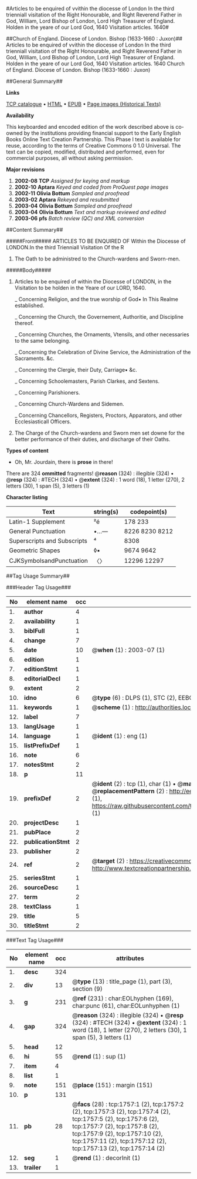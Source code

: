 #Articles to be enquired of vvithin the diocesse of London In the third trienniall visitation of the Right Honourable, and Right Reverend Father in God, William, Lord Bishop of London, Lord High Treasurer of England. Holden in the yeare of our Lord God, 1640 Visitation articles. 1640#

##Church of England. Diocese of London. Bishop (1633-1660 : Juxon)##
Articles to be enquired of vvithin the diocesse of London In the third trienniall visitation of the Right Honourable, and Right Reverend Father in God, William, Lord Bishop of London, Lord High Treasurer of England. Holden in the yeare of our Lord God, 1640
Visitation articles. 1640
Church of England. Diocese of London. Bishop (1633-1660 : Juxon)

##General Summary##

**Links**

[TCP catalogue](http://www.ota.ox.ac.uk/tcp/)  • 
[HTML](http://tei.it.ox.ac.uk/tcp/Texts-HTML/free/A00/A00214.html)  • 
[EPUB](http://tei.it.ox.ac.uk/tcp/Texts-EPUB/free/A00/A00214.epub) • 
[Page images (Historical Texts)](https://data.historicaltexts.jisc.ac.uk/view?pubId=eebo-99837436e&pageId=eebo-99837436e-1757-1)

**Availability**

This keyboarded and encoded edition of the
	       work described above is co-owned by the institutions
	       providing financial support to the Early English Books
	       Online Text Creation Partnership. This Phase I text is
	       available for reuse, according to the terms of Creative
	       Commons 0 1.0 Universal. The text can be copied,
	       modified, distributed and performed, even for
	       commercial purposes, all without asking permission.

**Major revisions**

1. __2002-08__ __TCP__ *Assigned for keying and markup*
1. __2002-10__ __Aptara__ *Keyed and coded from ProQuest page images*
1. __2002-11__ __Olivia Bottum__ *Sampled and proofread*
1. __2003-02__ __Aptara__ *Rekeyed and resubmitted*
1. __2003-04__ __Olivia Bottum__ *Sampled and proofread*
1. __2003-04__ __Olivia Bottum__ *Text and markup reviewed and edited*
1. __2003-06__ __pfs__ *Batch review (QC) and XML conversion*

##Content Summary##

#####Front#####
ARTICLES
TO BE
ENQUIRED OF
Within the Diocesse of
LONDON.In the third Trienniall Visitation
Of the R
1. The Oath to be administred to the
Church-wardens and Sworn-men.

#####Body#####

1. Articles to be enquired of within the Diocesse
of LONDON, in the Visitation to be holden
in the Yeare of our LORD, 1640.

    _ Concerning Religion, and the true worship of God▪
In This Realme established.

    _ Concerning the Church, the Governement, Authoritie,
and Discipline thereof.

    _ Concerning Churches, the Ornaments, Vtensils, and other
necessaries to the same belonging.

    _ Concerning the Celebration of Divine Service, the
Administration of the Sacraments. &c.

    _ Concerning the Clergie, their Duty, Carriage▪ &c.

    _ Concerning Schoolemasters, Parish Clarkes, and Sextens.

    _ Concerning Parishioners.

    _ Concerning Church-Wardens and Sidemen.

    _ Concerning Chancellors, Registers, Proctors, Apparators,
and other Ecclesiasticall Officers.

1. The Charge of the Church-wardens and
Sworn men set downe for the better performance
of their duties, and discharge of their Oaths.

**Types of content**

  * Oh, Mr. Jourdain, there is **prose** in there!

There are 324 **ommitted** fragments! 
 @__reason__ (324) : illegible (324)  •  @__resp__ (324) : #TECH (324)  •  @__extent__ (324) : 1 word (18), 1 letter (270), 2 letters (30), 1 span (5), 3 letters (1)

**Character listing**


|Text|string(s)|codepoint(s)|
|---|---|---|
|Latin-1 Supplement|²é|178 233|
|General Punctuation|•…—|8226 8230 8212|
|Superscripts             and Subscripts|⁴|8308|
|Geometric Shapes|◊▪|9674 9642|
|CJKSymbolsandPunctuation|〈〉|12296 12297|

##Tag Usage Summary##

###Header Tag Usage###

|No|element name|occ|attributes|
|---|---|---|---|
|1.|__author__|4||
|2.|__availability__|1||
|3.|__biblFull__|1||
|4.|__change__|7||
|5.|__date__|10| @__when__ (1) : 2003-07 (1)|
|6.|__edition__|1||
|7.|__editionStmt__|1||
|8.|__editorialDecl__|1||
|9.|__extent__|2||
|10.|__idno__|6| @__type__ (6) : DLPS (1), STC (2), EEBO-CITATION (1), PROQUEST (1), VID (1)|
|11.|__keywords__|1| @__scheme__ (1) : http://authorities.loc.gov/ (1)|
|12.|__label__|7||
|13.|__langUsage__|1||
|14.|__language__|1| @__ident__ (1) : eng (1)|
|15.|__listPrefixDef__|1||
|16.|__note__|6||
|17.|__notesStmt__|2||
|18.|__p__|11||
|19.|__prefixDef__|2| @__ident__ (2) : tcp (1), char (1)  •  @__matchPattern__ (2) : ([0-9\-]+):([0-9IVX]+) (1), (.+) (1)  •  @__replacementPattern__ (2) : http://eebo.chadwyck.com/downloadtiff?vid=$1&page=$2 (1), https://raw.githubusercontent.com/textcreationpartnership/Texts/master/tcpchars.xml#$1 (1)|
|20.|__projectDesc__|1||
|21.|__pubPlace__|2||
|22.|__publicationStmt__|2||
|23.|__publisher__|2||
|24.|__ref__|2| @__target__ (2) : https://creativecommons.org/publicdomain/zero/1.0/ (1), http://www.textcreationpartnership.org/docs/. (1)|
|25.|__seriesStmt__|1||
|26.|__sourceDesc__|1||
|27.|__term__|2||
|28.|__textClass__|1||
|29.|__title__|5||
|30.|__titleStmt__|2||


###Text Tag Usage###

|No|element name|occ|attributes|
|---|---|---|---|
|1.|__desc__|324||
|2.|__div__|13| @__type__ (13) : title_page (1), part (3), section (9)|
|3.|__g__|231| @__ref__ (231) : char:EOLhyphen (169), char:punc (61), char:EOLunhyphen (1)|
|4.|__gap__|324| @__reason__ (324) : illegible (324)  •  @__resp__ (324) : #TECH (324)  •  @__extent__ (324) : 1 word (18), 1 letter (270), 2 letters (30), 1 span (5), 3 letters (1)|
|5.|__head__|12||
|6.|__hi__|55| @__rend__ (1) : sup (1)|
|7.|__item__|4||
|8.|__list__|1||
|9.|__note__|151| @__place__ (151) : margin (151)|
|10.|__p__|131||
|11.|__pb__|28| @__facs__ (28) : tcp:1757:1 (2), tcp:1757:2 (2), tcp:1757:3 (2), tcp:1757:4 (2), tcp:1757:5 (2), tcp:1757:6 (2), tcp:1757:7 (2), tcp:1757:8 (2), tcp:1757:9 (2), tcp:1757:10 (2), tcp:1757:11 (2), tcp:1757:12 (2), tcp:1757:13 (2), tcp:1757:14 (2)|
|12.|__seg__|1| @__rend__ (1) : decorInit (1)|
|13.|__trailer__|1||
